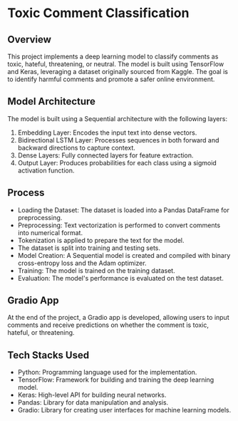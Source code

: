 # Toxic Comment Classification

## Overview
This project implements a deep learning model to classify comments as toxic, hateful, threatening, or neutral. The model is built using TensorFlow and Keras, leveraging a dataset originally sourced from Kaggle. The goal is to identify harmful comments and promote a safer online environment.

## Model Architecture
The model is built using a Sequential architecture with the following layers:
1. Embedding Layer: Encodes the input text into dense vectors.
2. Bidirectional LSTM Layer: Processes sequences in both forward and backward directions to capture context.
3. Dense Layers: Fully connected layers for feature extraction.
4. Output Layer: Produces probabilities for each class using a sigmoid activation function.

## Process
- Loading the Dataset: The dataset is loaded into a Pandas DataFrame for preprocessing.
- Preprocessing: Text vectorization is performed to convert comments into numerical format.
- Tokenization is applied to prepare the text for the model.
- The dataset is split into training and testing sets.
- Model Creation: A Sequential model is created and compiled with binary cross-entropy loss and the Adam optimizer.
- Training: The model is trained on the training dataset.
- Evaluation: The model's performance is evaluated on the test dataset.

## Gradio App
At the end of the project, a Gradio app is developed, allowing users to input comments and receive predictions on whether the comment is toxic, hateful, or threatening.

## Tech Stacks Used
- Python: Programming language used for the implementation.
- TensorFlow: Framework for building and training the deep learning model.
- Keras: High-level API for building neural networks.
- Pandas: Library for data manipulation and analysis.
- Gradio: Library for creating user interfaces for machine learning models.
